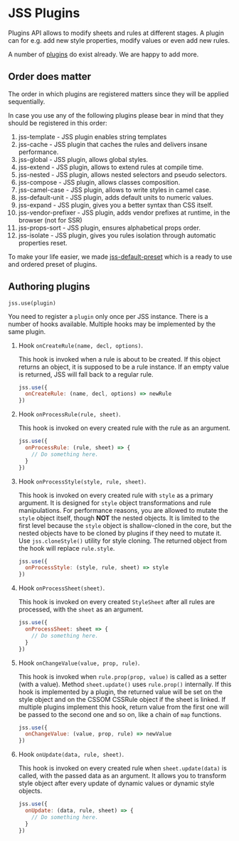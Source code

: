 # JSS Plugins

Plugins API allows to modify sheets and rules at different stages. A plugin can for e.g. add new style properties, modify values or even add new rules.

A number of [plugins](https://github.com/cssinjs?q=plugin) do exist already. We are happy to add more.

## Order does matter

The order in which plugins are registered matters since they will be applied sequentially.

In case you use any of the following plugins please bear in mind that they should be registered in this order:

1.  jss-template - JSS plugin enables string templates
1.  jss-cache - JSS plugin that caches the rules and delivers insane performance.
1.  jss-global - JSS plugin, allows global styles.
1.  jss-extend - JSS plugin, allows to extend rules at compile time.
1.  jss-nested - JSS plugin, allows nested selectors and pseudo selectors.
1.  jss-compose - JSS plugin, allows classes composition.
1.  jss-camel-case - JSS plugin, allows to write styles in camel case.
1.  jss-default-unit - JSS plugin, adds default units to numeric values.
1.  jss-expand - JSS plugin, gives you a better syntax than CSS itself.
1.  jss-vendor-prefixer - JSS plugin, adds vendor prefixes at runtime, in the browser (not for SSR)
1.  jss-props-sort - JSS plugin, ensures alphabetical props order.
1.  jss-isolate - JSS plugin, gives you rules isolation through automatic properties reset.

To make your life easier, we made [jss-default-preset](https://yarnpkg.com/en/package/jss-preset-default) which is a ready to use and ordered preset of plugins.

## Authoring plugins

`jss.use(plugin)`

You need to register a `plugin` only once per JSS instance. There is a number of hooks available. Multiple hooks may be implemented by the same plugin.

1.  Hook `onCreateRule(name, decl, options)`.

    This hook is invoked when a rule is about to be created. If this object returns an object, it is supposed to be a rule instance. If an empty value is returned, JSS will fall back to a regular rule.

    ```javascript
    jss.use({
      onCreateRule: (name, decl, options) => newRule
    })
    ```

1.  Hook `onProcessRule(rule, sheet)`.

    This hook is invoked on every created rule with the rule as an argument.

    ```javascript
    jss.use({
      onProcessRule: (rule, sheet) => {
        // Do something here.
      }
    })
    ```

1.  Hook `onProcessStyle(style, rule, sheet)`.

    This hook is invoked on every created rule with `style` as a primary argument. It is designed for `style` object transformations and rule manipulations. For performance reasons, you are allowed to mutate the `style` object itself, though **NOT** the nested objects. It is limited to the first level because the `style` object is shallow-cloned in the core, but the nested objects have to be cloned by plugins if they need to mutate it. Use `jss.cloneStyle()` utility for style cloning. The returned object from the hook will replace `rule.style`.

    ```javascript
    jss.use({
      onProcessStyle: (style, rule, sheet) => style
    })
    ```

1.  Hook `onProcessSheet(sheet)`.

    This hook is invoked on every created `StyleSheet` after all rules are processed, with the `sheet` as an argument.

    ```javascript
    jss.use({
      onProcessSheet: sheet => {
        // Do something here.
      }
    })
    ```

1.  Hook `onChangeValue(value, prop, rule)`.

    This hook is invoked when `rule.prop(prop, value)` is called as a setter (with a value). Method `sheet.update()` uses `rule.prop()` internally. If this hook is implemented by a plugin, the returned value will be set on the style object and on the CSSOM CSSRule object if the sheet is linked. If multiple plugins implement this hook, return value from the first one will be passed to the second one and so on, like a chain of `map` functions.

    ```javascript
    jss.use({
      onChangeValue: (value, prop, rule) => newValue
    })
    ```

1.  Hook `onUpdate(data, rule, sheet)`.

    This hook is invoked on every created rule when `sheet.update(data)` is called, with the passed data as an argument. It allows you to transform style object after every update of dynamic values or dynamic style objects.

    ```javascript
    jss.use({
      onUpdate: (data, rule, sheet) => {
        // Do something here.
      }
    })
    ```
